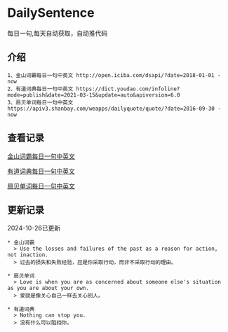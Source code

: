 # DailySentence

每日一句,每天自动获取，自动推代码

## 介绍

```
1、金山词霸每日一句中英文 http://open.iciba.com/dsapi/?date=2018-01-01 - now
2、有道词典每日一句中英文 https://dict.youdao.com/infoline?mode=publish&date=2021-03-15&update=auto&apiversion=6.0
3、扇贝单词每日一句中英文 https://apiv3.shanbay.com/weapps/dailyquote/quote/?date=2016-09-30 - now
```

## 查看记录

[金山词霸每日一句中英文](./data/iciba/)

[有道词典每日一句中英文](./data/youdao/)

[扇贝单词每日一句中英文](./data/shanbay/)

## 更新记录
2024-10-26已更新 
```
* 金山词霸
  > Use the losses and failures of the past as a reason for action, not inaction.
  > 过去的损失和失败经验，应是你采取行动，而非不采取行动的理由。

* 扇贝单词
  > Love is when you are as concerned about someone else's situation as you are about your own.
  > 爱就是像关心自己一样去关心别人。

* 有道词典
  > Nothing can stop you.
  > 没有什么可以阻挡你。

```
